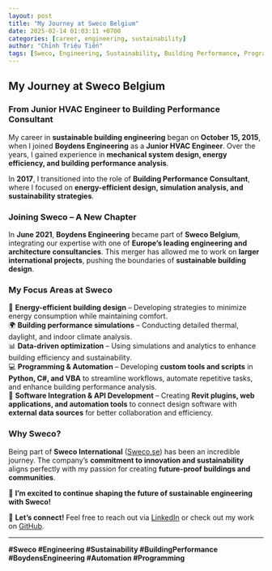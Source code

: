 ```yaml
---
layout: post
title: "My Journey at Sweco Belgium"
date: 2025-02-14 01:03:11 +0700
categories: [career, engineering, sustainability]
author: "Chỉnh Triệu Tiến"
tags: [Sweco, Engineering, Sustainability, Building Performance, Programming]
---
```


## **My Journey at Sweco Belgium**  

### **From Junior HVAC Engineer to Building Performance Consultant**  
My career in **sustainable building engineering** began on **October 15, 2015**, when I joined **Boydens Engineering** as a **Junior HVAC Engineer**. Over the years, I gained experience in **mechanical system design, energy efficiency, and building performance analysis**.  

In **2017**, I transitioned into the role of **Building Performance Consultant**, where I focused on **energy-efficient design, simulation analysis, and sustainability strategies**.  

### **Joining Sweco – A New Chapter**  
In **June 2021**, **Boydens Engineering** became part of **Sweco Belgium**, integrating our expertise with one of **Europe’s leading engineering and architecture consultancies**. This merger has allowed me to work on **larger international projects**, pushing the boundaries of **sustainable building design**.  

### **My Focus Areas at Sweco**  
🏢 **Energy-efficient building design** – Developing strategies to minimize energy consumption while maintaining comfort.  
🌍 **Building performance simulations** – Conducting detailed thermal, daylight, and indoor climate analysis.  
📊 **Data-driven optimization** – Using simulations and analytics to enhance building efficiency and sustainability.  
💻 **Programming & Automation** – Developing **custom tools and scripts** in **Python, C#, and VBA** to streamline workflows, automate repetitive tasks, and enhance building performance analysis.  
🔗 **Software Integration & API Development** – Creating **Revit plugins, web applications, and automation tools** to connect design software with **external data sources** for better collaboration and efficiency.  

### **Why Sweco?**  
Being part of **Sweco International** ([Sweco.se](https://www.sweco.se/)) has been an incredible journey. The company’s **commitment to innovation and sustainability** aligns perfectly with my passion for creating **future-proof buildings and communities**.  

🚀 **I’m excited to continue shaping the future of sustainable engineering with Sweco!**  

💬 **Let’s connect!** Feel free to reach out via [LinkedIn](https://www.linkedin.com/in/chinhtrieutien/) or check out my work on [GitHub](https://github.com/sweco-vnchit).  

---  
**#Sweco #Engineering #Sustainability #BuildingPerformance #BoydensEngineering #Automation #Programming**  
